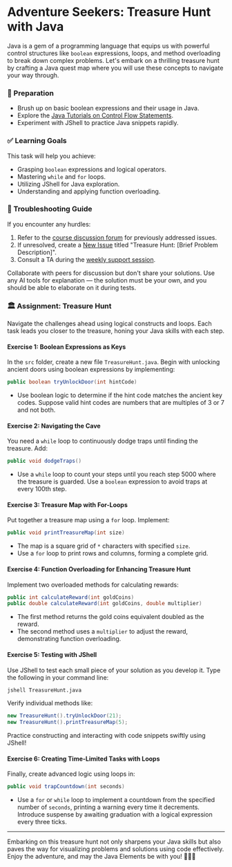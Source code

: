 # Adventure Seekers: Treasure Hunt with Java

Java is a gem of a programming language that equips us with powerful control structures like `boolean` expressions, loops, and method overloading to break down complex problems. Let's embark on a thrilling treasure hunt by crafting a Java quest map where you will use these concepts to navigate your way through.

### 📝 Preparation

- Brush up on basic boolean expressions and their usage in Java.
- Explore the [Java Tutorials on Control Flow Statements](https://docs.oracle.com/javase/tutorial/java/nutsandbolts/flow.html).
- Experiment with JShell to practice Java snippets rapidly.

### ✅ Learning Goals

This task will help you achieve:

* Grasping `boolean` expressions and logical operators.
* Mastering `while` and `for` loops.
* Utilizing JShell for Java exploration.
* Understanding and applying function overloading.

### 🚨 Troubleshooting Guide

If you encounter any hurdles:

1. Refer to the [course discussion forum](https://example.com/forums) for previously addressed issues.
2. If unresolved, create a [New Issue](https://example.com/issues/new) titled "Treasure Hunt: [Brief Problem Description]".
3. Consult a TA during the [weekly support session](https://example.com/support).

Collaborate with peers for discussion but don't share your solutions. Use any AI tools for explanation — the solution must be your own, and you should be able to elaborate on it during tests.

### 🏛 Assignment: Treasure Hunt

Navigate the challenges ahead using logical constructs and loops. Each task leads you closer to the treasure, honing your Java skills with each step.

#### Exercise 1: Boolean Expressions as Keys

In the `src` folder, create a new file `TreasureHunt.java`. Begin with unlocking ancient doors using boolean expressions by implementing:

```java
public boolean tryUnlockDoor(int hintCode)
```

- Use boolean logic to determine if the hint code matches the ancient key codes. Suppose valid hint codes are numbers that are multiples of 3 or 7 and not both.

#### Exercise 2: Navigating the Cave

You need a `while` loop to continuously dodge traps until finding the treasure. Add:

```java
public void dodgeTraps()
```

- Use a `while` loop to count your steps until you reach step 5000 where the treasure is guarded. Use a `boolean` expression to avoid traps at every 100th step.

#### Exercise 3: Treasure Map with For-Loops

Put together a treasure map using a `for` loop. Implement:

```java
public void printTreasureMap(int size)
```

- The map is a square grid of `*` characters with specified `size`.
- Use a `for` loop to print rows and columns, forming a complete grid.

#### Exercise 4: Function Overloading for Enhancing Treasure Hunt

Implement two overloaded methods for calculating rewards:

```java
public int calculateReward(int goldCoins)
public double calculateReward(int goldCoins, double multiplier)
```

- The first method returns the gold coins equivalent doubled as the reward.
- The second method uses a `multiplier` to adjust the reward, demonstrating function overloading.

#### Exercise 5: Testing with JShell

Use JShell to test each small piece of your solution as you develop it. Type the following in your command line:

```bash
jshell TreasureHunt.java
```

Verify individual methods like:

```java
new TreasureHunt().tryUnlockDoor(21);
new TreasureHunt().printTreasureMap(5);
```

Practice constructing and interacting with code snippets swiftly using JShell!

#### Exercise 6: Creating Time-Limited Tasks with Loops

Finally, create advanced logic using loops in:

```java
public void trapCountdown(int seconds)
```

- Use a `for` or `while` loop to implement a countdown from the specified number of `seconds`, printing a warning every time it decrements. Introduce suspense by awaiting graduation with a logical expression every three ticks.

---

Embarking on this treasure hunt not only sharpens your Java skills but also paves the way for visualizing problems and solutions using code effectively. Enjoy the adventure, and may the Java Elements be with you! 🏴‍☠️💎
